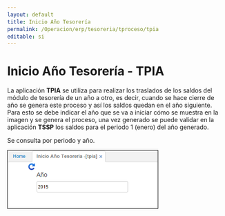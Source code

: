 ```yaml
---
layout: default
title: Inicio Año Tesorería
permalink: /Operacion/erp/tesoreria/tproceso/tpia
editable: si
---
```


# Inicio Año Tesorería - TPIA

La aplicación **TPIA** se utiliza para realizar los traslados de los saldos del módulo de tesorería de un año a otro, es decir, cuando se hace cierre de año se genera este proceso y así los saldos quedan en el año siguiente. Para esto se debe indicar el año que se va a iniciar cómo se muestra en la imagen y se genera el proceso, una vez generado se puede validar en la aplicación **TSSP** los saldos para el periodo 1 (enero) del año generado.  

Se consulta por periodo y año.  

![](TPIA.png)


